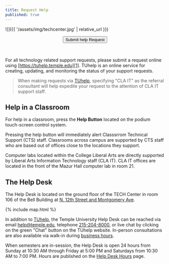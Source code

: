 ```yaml
---
title: Request Help
published: true
---
```


![]({{ '/assets/img/techcenter.jpg' | relative_url }})

<div class="get-help">
<center>
    <form action="https://tuhelp.temple.edu/dwp/rest/share/OJSXG33VOJRWKVDZOBST2U2CL5IVKRKTKREU6TSOIFEVERJGORSW4YLOOREWIPJQGAYDAMBQGAYDAMBQGAYDAMJGOJSXG33VOJRWKSLEHU2DAJTDN5XHIZLYORKHS4DFHVBUCVCBJRHUOX2IJ5GUK===" method="get" target="_blank">
        <button type="submit">Submit help Request</button>
    </form>
</center>
</div>
<br/>

For all technology related support requests, please submit a request online
using [https://tuhelp.temple.edu][1]. TUhelp is an online service for creating,
updating, and monitoring the status of your support requests.

> When making requests via [TUhelp][1], specifying "CLA IT" as the referral
> consultant will help expedite your request to the attention of CLA IT support
> staff.

## Help in a Classroom

For help in a classroom, press the **Help Button** located on the podium
touch-screen control system.

Pressing the help button will immediately alert Classsrrom Technical Support
(CTS) staff. Classrooms across campus are supported by CTS staff who are based
out of offices close to the locations they support.

Computer labs located within the College Liberal Arts are directly supported by
Liberal Arts Information Technology staff (CLA IT). CLA IT offices are located
in the front of the Mazur Hall computer lab in room 21.

## The Help Desk

The Help Desk is located on the ground floor of the TECH Center in room 106 of
the Bell Building at [N. 12th Street and Montgomery Ave][3].

{% include map.html %}

In addition to [TUhelp][1], the Temple University Help Desk can be reached via
email [help@temple.edu](mailto://help@temple.edu), telephone
[215-204-8000](tel://215-204-8000), or live chat by clicking on the green
"Chat" button on the TUhelp website. In-person consultations are also available
via walk-in during [business hours][2].

When semesters are in-session, the Help Desk is open 24 hours from Sunday at
10:30 AM through Friday at 5:00 PM and Saturdays from 10:30 AM to 7:00 PM.
Hours are published on the [Help Desk Hours][4] page.


[1]: https://tuhelp.temple.edu
[2]: https://its.temple.edu/technical-support
[3]: https://www.temple.edu/maps-and-directions/
[4]: https://its.temple.edu/technical-support#534

